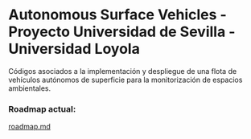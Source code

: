 # Autonomous Surface Vehicles - Proyecto Universidad de Sevilla - Universidad Loyola

Códigos asociados a la implementación y despliegue de una flota de vehículos
autónomos de superficie para la monitorización de espacios ambientales.

### Roadmap actual:
[roadmap.md](roadmap.md)